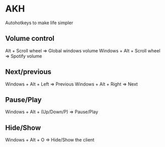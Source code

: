 # AKH
Autohotkeys to make life simpler

## Volume control
Alt + Scroll wheel => Global windows volume
Windows + Alt + Scroll wheel => Spotify volume

## Next/previous
Windows + Alt + Left => Previous
Windows + Alt + Right => Next

## Pause/Play
Windows + Alt + (Up/Down/P) => Pause/Play

## Hide/Show
Windows + Alt + O => Hide/Show the client


